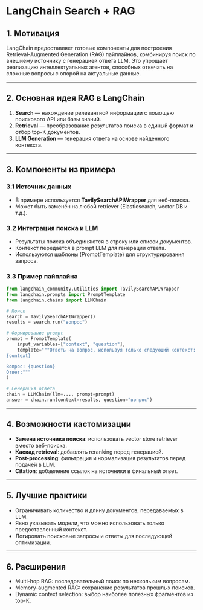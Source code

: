 # LangChain Search + RAG

## 1. Мотивация

LangChain предоставляет готовые компоненты для построения Retrieval-Augmented Generation (RAG) пайплайнов, комбинируя поиск по внешнему источнику с генерацией ответа LLM. Это упрощает реализацию интеллектуальных агентов, способных отвечать на сложные вопросы с опорой на актуальные данные.

---

## 2. Основная идея RAG в LangChain

1. **Search** — нахождение релевантной информации с помощью поискового API или базы знаний.
2. **Retrieval** — преобразование результатов поиска в единый формат и отбор top-K документов.
3. **LLM Generation** — генерация ответа на основе найденного контекста.

---

## 3. Компоненты из примера

### 3.1 Источник данных

- В примере используется **TavilySearchAPIWrapper** для веб-поиска.
- Может быть заменён на любой retriever (Elasticsearch, vector DB и т.д.).

### 3.2 Интеграция поиска и LLM

- Результаты поиска объединяются в строку или список документов.
- Контекст передаётся в prompt LLM для генерации ответа.
- Используются шаблоны (PromptTemplate) для структурирования запроса.

### 3.3 Пример пайплайна

```python
from langchain_community.utilities import TavilySearchAPIWrapper
from langchain.prompts import PromptTemplate
from langchain.chains import LLMChain

# Поиск
search = TavilySearchAPIWrapper()
results = search.run("вопрос")

# Формирование prompt
prompt = PromptTemplate(
    input_variables=["context", "question"],
    template="""Ответь на вопрос, используя только следующий контекст:
{context}

Вопрос: {question}
Ответ:"""
)

# Генерация ответа
chain = LLMChain(llm=..., prompt=prompt)
answer = chain.run(context=results, question="вопрос")
```

---

## 4. Возможности кастомизации

- **Замена источника поиска**: использовать vector store retriever вместо веб-поиска.
- **Каскад retrieval**: добавлять reranking перед генерацией.
- **Post-processing**: фильтрация и нормализация результатов перед подачей в LLM.
- **Citation**: добавление ссылок на источники в финальный ответ.

---

## 5. Лучшие практики

- Ограничивать количество и длину документов, передаваемых в LLM.
- Явно указывать модели, что можно использовать только предоставленный контекст.
- Логировать поисковые запросы и ответы для последующей оптимизации.

---

## 6. Расширения

- Multi-hop RAG: последовательный поиск по нескольким вопросам.
- Memory-augmented RAG: сохранение результатов прошлых поисков.
- Dynamic context selection: выбор наиболее полезных фрагментов из top-K.
